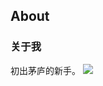 ## About
### 关于我
初出茅庐的新手。
![](https://raw.githubusercontent.com/elysiamobi/elysiamobi/main/assets/github-contribution-grid-snake.svg)

<!--
**Elysiamobi/elysiamobi** is a ✨ _special_ ✨ repository because its `README.md` (this file) appears on your GitHub profile.

Here are some ideas to get you started:

- 🔭 I’m currently working on ...
- 🌱 I’m currently learning ...
- 👯 I’m looking to collaborate on ...
- 🤔 I’m looking for help with ...
- 💬 Ask me about ...
- 📫 How to reach me: ...
- 😄 Pronouns: ...
- ⚡ Fun fact: ...
-->

